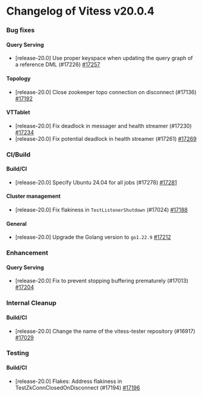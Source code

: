 # Changelog of Vitess v20.0.4

### Bug fixes 
#### Query Serving
 * [release-20.0] Use proper keyspace when updating the query graph of a reference DML (#17226) [#17257](https://github.com/vitessio/vitess/pull/17257) 
#### Topology
 * [release-20.0] Close zookeeper topo connection on disconnect (#17136) [#17192](https://github.com/vitessio/vitess/pull/17192) 
#### VTTablet
 * [release-20.0] Fix deadlock in messager and health streamer (#17230) [#17234](https://github.com/vitessio/vitess/pull/17234)
 * [release-20.0] Fix potential deadlock in health streamer (#17261) [#17269](https://github.com/vitessio/vitess/pull/17269)
### CI/Build 
#### Build/CI
 * [release-20.0] Specify Ubuntu 24.04 for all jobs (#17278) [#17281](https://github.com/vitessio/vitess/pull/17281) 
#### Cluster management
 * [release-20.0] Fix flakiness in `TestListenerShutdown` (#17024) [#17188](https://github.com/vitessio/vitess/pull/17188) 
#### General
 * [release-20.0] Upgrade the Golang version to `go1.22.9` [#17212](https://github.com/vitessio/vitess/pull/17212)
### Enhancement 
#### Query Serving
 * [release-20.0] Fix to prevent stopping buffering prematurely (#17013) [#17204](https://github.com/vitessio/vitess/pull/17204)
### Internal Cleanup 
#### Build/CI
 * [release-20.0] Change the name of the vitess-tester repository (#16917) [#17029](https://github.com/vitessio/vitess/pull/17029)
### Testing 
#### Build/CI
 * [release-20.0] Flakes: Address flakiness in TestZkConnClosedOnDisconnect (#17194) [#17196](https://github.com/vitessio/vitess/pull/17196)

